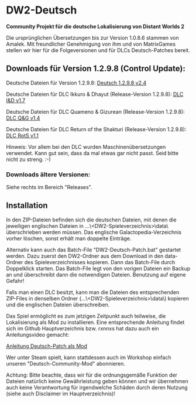 # DW2-Deutsch
<strong>Community Projekt für die deutsche Lokalisierung von Distant Worlds 2</strong>

Die ursprünglichen Übersetzungen bis zur Version 1.0.8.6 stammen von Amalek. Mit freundlicher Genehmigung von ihm und von MatrixGames stellen wir hier für die Folgeversionen und für DLCs Deutsch-Patches bereit.

<h2>Downloads für Version 1.2.9.8 (Control Update):</h2>

Deutsche Dateien für Version 1.2.9.8:
[Deutsch 1.2.9.8 v2.4](https://github.com/Marty651/DW2-Deutsch/releases/download/v.1.2.9.8-(2025.03.21)/DW2-Deutsch_1.2.9.8_v2.4.zip)

Deutsche Dateien für DLC Ikkuro & Dhayut (Release-Version 1.2.9.8):
[DLC I&D v1.7](https://github.com/Marty651/DW2-Deutsch/releases/download/v.1.2.9.8-(2025.03.21)/DW2-Deutsch_1.2.9.8_DLC_Ikkuro_and_Dhayut_v1.7.zip)

Deutsche Dateien für DLC Quameno & Gizurean (Release-Version 1.2.9.8):
[DLC Q&G v1.4](https://github.com/Marty651/DW2-Deutsch/releases/download/v.1.2.9.8-(2025.03.21)/DW2-Deutsch_1.2.9.8_DLC_Quameno_and_Gizureans_v1.4.zip)

Deutsche Dateien für DLC Return of the Shakturi (Release-Version 1.2.9.8):
[DLC RotS v1.1](https://github.com/Marty651/DW2-Deutsch/releases/download/v.1.2.9.8-(2025.03.21)/DW2-Deutsch_1.2.9.8_DLC_Return_of_the_Shakturi_v1.1.zip)

Hinweis: Vor allem bei den DLC wurden Maschinenübersetzungen verwendet. Kann gut sein, dass da mal etwas gar nicht passt. Seid bitte nicht zu streng. :-)

<h3>Downloads ältere Versionen:</h3>

Siehe rechts im Bereich "Releases".

<h2>Installation</h2>

In den ZIP-Dateien befinden sich die deutschen Dateien, mit denen die jeweiligen englischen Dateien in ...\\\<DW2-Spieleverzeichnis\>\\data\\ überschrieben werden müssen. Das englische Galactopedia-Verzeichnis vorher löschen, sonst erhält man doppelte Einträge.

Alternativ kann auch das Batch-File "DW2-Deutsch-Patch.bat" gestartet werden. Dazu zuerst den DW2-Ordner aus dem Download in den data-Ordner des Spieleverzeichnisses kopieren. Dann das Batch-File durch Doppelklick starten. Das Batch-File legt von den vorigen Dateien ein Backup an und überschreibt dann die notwendigen Dateien. Benutzung auf eigene Gefahr!

Falls man einen DLC besitzt, kann man die Dateien des entsprechenden ZIP-Files in denselben Ordner (...\\\<DW2-Spieleverzeichnis\>\\data\\) kopieren und die englischen Dateien überschreiben.

Das Spiel ermöglicht es zum jetzigen Zeitpunkt auch teilweise, die Lokalisierung als Mod zu installieren. Eine entsprechende Anleitung findet sich im Github Hauptverzeichnis bzw. rxnnxs hat dazu auch ein Anleitungsvideo gemacht:

[Anleitung Deutsch-Patch als Mod](https://www.youtube.com/watch?v=8m_gIv7eIPU)

Wer unter Steam spielt, kann stattdessen auch im Workshop einfach unseren "Deutsch-Community-Mod" abonnieren.

Achtung: Bitte beachte, dass wir für die ordnungsgemäße Funktion der Dateien natürlich keine Gewährleistung geben können und wir übernehmen auch keine Verantwortung für irgendwelche Schäden durch deren Nutzung (siehe auch Disclaimer im Hauptverzeichnis)!
